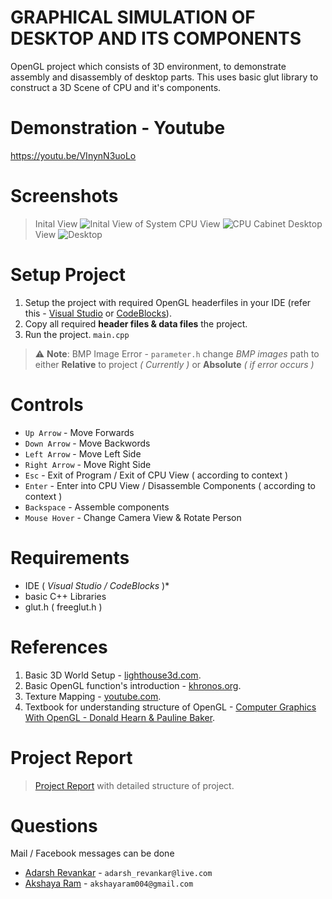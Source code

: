 # GRAPHICAL SIMULATION OF DESKTOP AND ITS COMPONENTS
OpenGL project which consists of 3D environment, to demonstrate assembly and disassembly of desktop parts. This uses basic glut library to construct a 3D Scene of CPU and it's components.

# Demonstration - Youtube
https://youtu.be/VInynN3uoLo

# Screenshots
> Inital View
![Inital View of System](https://user-images.githubusercontent.com/48080453/60199807-5a41f600-9862-11e9-849c-9f65a8638e0d.png)
> CPU View
![CPU Cabinet](https://user-images.githubusercontent.com/48080453/60199855-73e33d80-9862-11e9-9d0f-3606fbb0bbb8.png)
> Desktop View
![Desktop](https://user-images.githubusercontent.com/48080453/60199856-73e33d80-9862-11e9-850e-467f089f63cc.png)

# Setup Project
  1. Setup the project with required OpenGL headerfiles in your IDE (refer this - [Visual Studio](https://www.youtube.com/watch?v=k9LDF016_1A) or [CodeBlocks](https://www.youtube.com/watch?time_continue=79&v=Le4ub4apbn0)).
  2. Copy all required __header files & data files__ the project.
  3. Run the project. `main.cpp`
  
 > ⚠ **Note**: BMP Image Error - `parameter.h` change _BMP images_ path to either **Relative** to project *( Currently )* or **Absolute**  *( if error occurs )*
  
# Controls
  - `Up Arrow` - Move Forwards
  - `Down Arrow` - Move Backwords
  - `Left Arrow` - Move Left Side
  - `Right Arrow` - Move Right Side
  - `Esc` - Exit of Program / Exit of CPU View ( according to context )
  - `Enter` - Enter into CPU View / Disassemble Components ( according to context )
  - `Backspace` - Assemble components
  - `Mouse Hover` - Change Camera View & Rotate Person
  
# Requirements
  - IDE ( *Visual Studio / CodeBlocks* )\*
  - basic C++ Libraries
  - glut.h ( freeglut.h )
    
# References
  1. Basic 3D World Setup - [lighthouse3d.com](http://www.lighthouse3d.com/tutorials/glut-tutorial/).
  2. Basic OpenGL function's introduction - [khronos.org](https://www.khronos.org/).
  3. Texture Mapping - [youtube.com](https://www.youtube.com/watch?v=Eh0HeTCCgnE&t=452s).
  4. Textbook for understanding structure of OpenGL - [Computer Graphics With OpenGL - Donald Hearn & Pauline Baker](https://doc.lagout.org/programmation/OpenGL/Computer%20Graphics%20with%20OpenGL%20%284th%20ed.%29%20%5BHearn%2C%20Baker%20%26%20Carithers%202013%5D.pdf).
  
# Project Report
> [Project Report](https://github.com/AdarshRevankar/GRAPHICAL-SIMULATION-OF-DESKTOP-AND-ITS-COMPONENTS/files/3331188/Report_GSDC.pdf) with detailed structure of project.

# Questions
  Mail / Facebook messages can be done
  * [Adarsh Revankar](https://www.facebook.com/adarsh.revankar.3) - `adarsh_revankar@live.com`
  * [Akshaya Ram](https://www.facebook.com/akshaya.muthuraman) - `akshayaram004@gmail.com`
